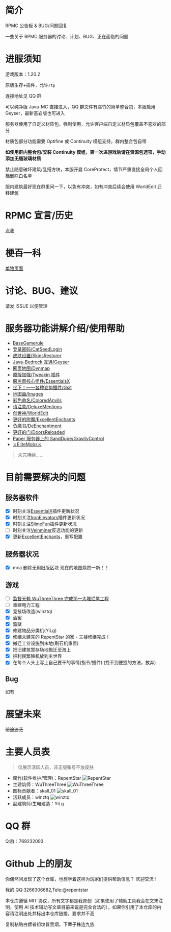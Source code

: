 # 简介

RPMC 公告板 & BUG/问题回复

一些关于 RPMC 服务器的讨论、计划、BUG、正在面临的问题

# 进服须知

游戏版本：1.20.2

原版生存+插件，允许`/tp`

连接地址见 QQ 群

可以纯净版 Java-MC 直接进入，QQ 群文件有腐竹的简单整合包，本服启用 Geyser，最新基岩版也可进入

服务器使用了自定义材质包，强制使用，允许客户端自定义材质包覆盖不喜欢的部分

材质包部分功能需要 Optifine 或 Continuity 模组支持，群内整合包自带

**如使用群内整合包/安装 Continuity 模组，第一次进游戏后请在资源包选项，手动添加无缝玻璃材质**

禁止随意破坏建筑/乱搭方块，本服开启 CoreProtect，情节严重直接全局个人回档删除白名单

服内建筑最好现在群里问一下，以免有冲突，如有冲突后续会使用 WorldEdit 迁移建筑

# RPMC 宣言/历史

[点我](./DECLARATION.md)

# 梗~~百~~一科

[单独页面](./Pedomedia.md)

# 讨论、BUG、建议

请发 ISSUE 以便管理

# 服务器功能讲解介绍/使用帮助

-   [BaseGamerule](./help/BaseGamerule.md)
-   [登录密码/CatSeedLogin](./help/CatSeedLogin.md)
-   [皮肤设置/SkinsRestorer](./help/SkinsRestorer.md)
-   [Java-Bedrock 互通/Geyser](./help/Geyser-Spigot.md)
-   [网页地图/Dynmap](./help/Dynmap.md)
-   [原版加强/Tweakin 插件](./help/Tweakin.md)
-   [服务器核心组件/EssentialsX](./help/EssentialsX.md)
-   [坐下！——各种姿势插件/Gsit](./help/Gsit.md)
-   [地图画/Images](./help/Images.md)
-   [彩色命名/ColoredAnvils](./help/ColoredAnvils.md)
-   [请注意/DeluxeMentions](./help/DeluxeMentions.md)
-   [创世神/WorldEdit](./help/WorldEdit.md)
-   [更好的附魔/ExcellentEnchants](./help/ExcellentEnchants.md)
-   [负魔书/DeEnchantment](https://user-images.githubusercontent.com/65019366/182375428-b02a48ea-8b45-49f2-b6b4-a425c46fd74a.png)
-   [更好的门/DoorsReloaded](./help/DoorsReloaded.md)
-   [Paper 服务器上的 SandDupe/GravityControl](./help/GravityControl.md)
-   [⚔EliteMobs⚔](./help/EliteMobs.md)

> 未完待续……

# 目前需要解决的问题

## 服务器软件

-   [x] 时刻关注[EssentialX](https://github.com/EssentialsX/Essentials)插件更新状况
-   [x] 时刻关注[IronElevators](https://www.spigotmc.org/resources/ironelevators-1-4-6-1-20-x.19451/)插件更新状况
-   [x] 时刻关注[SlimeFun](https://github.com/StarWishsama/Slimefun4)插件更新状况
-   [ ] 时刻关注[Veinminer](https://github.com/2008Choco/VeinMiner)反选功能的更新
-   [x] 更新[ExcellentEnchants](https://www.spigotmc.org/resources/excellentenchants-%E2%9A%A1-vanilla-like-enchantments.61693/)，重写配置

## 服务器状况

-   [x] mca 删除无用旧版区块 现在的地图焕然一新！！

## 游戏

-   [ ] [监督无赖 WuThreeThree 完成那一大堆烂尾工程](./WUTHREETHREE.md)
-   [ ] 重建电力工程
-   [x] 竞技场改造(winztq)
-   [x] 酒窖
-   [x] 监狱
-   [x] 修建物品分类机(YiLg)
-   [x] 修缮未建完的 RepentStar 的家 - 三楼修缮完成！
-   [x] 搬迁工业设施到末地(刷石机重置)
-   [x] 把旧建筑暂存场地搬迁至海上
-   [x] 把村民繁殖机放到主世界
-   [x] 在每个人头上写上自己要干的事情(指令/插件) (找不到便捷的方法，放弃)

## Bug

如有

# 展望未来

~~前途迷茫~~

# 主要人员表

> 仅展示活跃人员，非正版账号不放皮肤

-   腐竹(软件维护/管理)：RepentStar
    ![RepentStar](https://s.namemc.com/3d/skin/body.png?id=e84e99cc0457db44&model=classic&theta=30&phi=21&time=1200&width=300&height=400)
-   主建筑师：WuThreeThree
    ![WuThreeThree](https://s.namemc.com/3d/skin/body.png?id=c2f25f8372563a90&model=classic&theta=30&phi=21&time=1200&width=300&height=400)
-   图标贡献者：skall_01
    ![skall_01](https://s.namemc.com/3d/skin/body.png?id=03149ad2335a845e&model=slim&theta=30&phi=21&time=1200&width=300&height=400)
-   活跃成员：winztq
    ![winztq](https://s.namemc.com/3d/skin/body.png?id=f187cdc71c0344ba&model=classic&theta=30&phi=21&time=1200&width=300&height=400)
-   副建筑师/生电建造：YiLg

# QQ 群

Q:群：769232093

# Github 上的朋友

你偶然间发现了这个仓库，也想学着这样为玩家们提供帮助信息？
欢迎交流！

我的 QQ:3266306682,Tele:@repentstar

本仓库遵循 MIT 协议，所有文字都是我原创（如果使用了辅助工具我会在文末注明，使用 AI 技术辅助写文章目前来说是完全合法的），如果你引用了本仓库的内容请注明出处并标出本仓库链接，要求并不高

复制粘贴白嫖者祖坟冒黑烟，下辈子株连九族
